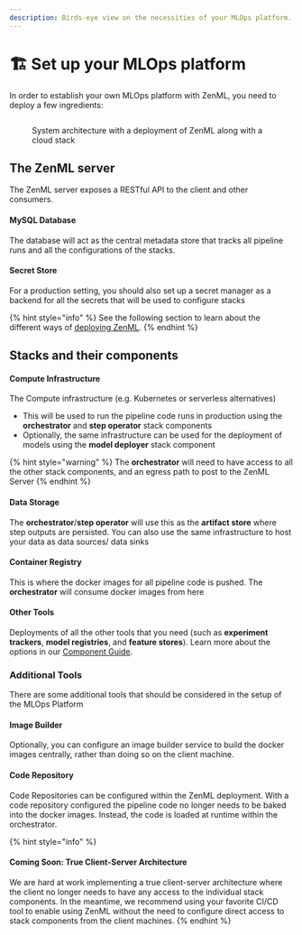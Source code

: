 ```yaml
---
description: Birds-eye view on the necessities of your MLOps platform.
---
```


# 🏗 Set up your MLOps platform

In order to establish your own MLOps platform with ZenML, you need to deploy a few ingredients:

<figure><img src="broken-reference" alt=""><figcaption><p>System architecture with a deployment of ZenML along with a cloud stack</p></figcaption></figure>

## The ZenML server

The ZenML server exposes a RESTful API to the client and other consumers.

#### **MySQL** **Database**

The database will act as the central metadata store that tracks all pipeline runs and all the configurations of the stacks.

#### Secret Store

For a production setting, you should also set up a secret manager as a backend for all the secrets that will be used to configure stacks

{% hint style="info" %}
See the following section to learn about the different ways of [deploying ZenML](deploy-zenml/).
{% endhint %}

## Stacks and their components

#### Compute Infrastructure

The Compute infrastructure (e.g. Kubernetes or serverless alternatives)

* This will be used to run the pipeline code runs in production using the **orchestrator** and **step operator** stack components
* Optionally, the same infrastructure can be used for the deployment of models using the **model deployer** stack component

{% hint style="warning" %}
The **orchestrator** will need to have access to all the other stack components, and an egress path to post to the ZenML Server&#x20;
{% endhint %}

#### Data Storage

The **orchestrator**/**step operator** will use this as the **artifact store** where step outputs are persisted. You can also use the same infrastructure to host your data as data sources/ data sinks

#### Container Registry

This is where the docker images for all pipeline code is pushed. The **orchestrator** will consume docker images from here

#### Other Tools

Deployments of all the other tools that you need (such as **experiment trackers**, **model registries**, and **feature stores**). Learn more about the options in our [Component Guide](../../user-guide/component-guide/).

### Additional Tools

There are some additional tools that should be considered in the setup of the MLOps Platform

#### Image Builder

Optionally, you can configure an image builder service to build the docker images centrally, rather than doing so on the client machine.

#### Code Repository

Code Repositories can be configured within the ZenML deployment. With a code repository configured the pipeline code no longer needs to be baked into the docker images. Instead, the code is loaded at runtime within the orchestrator.

{% hint style="info" %}
#### Coming Soon: True Client-Server Architecture&#x20;

We are hard at work implementing a true client-server architecture where the client no longer needs to have any access to the individual stack components. In the meantime, we recommend using your favorite CI/CD tool to enable using ZenML without the need to configure direct access to stack components from the client machines.&#x20;
{% endhint %}
